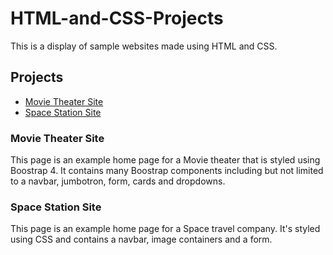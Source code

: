 # HTML-and-CSS-Projects
This is a display of sample websites made using HTML and CSS.
## Projects
- [Movie Theater Site](bootstrap4_project/academy_cinemas.html)
- [Space Station Site](project/index.html)

### Movie Theater Site

This page is an example home page for a Movie theater that is styled using Boostrap 4. 
It contains many Boostrap components including but not limited to a navbar, jumbotron,
form, cards and dropdowns.

### Space Station Site

This page is an example home page for a Space travel company. It's styled using CSS and contains a navbar,
image containers and a form.
